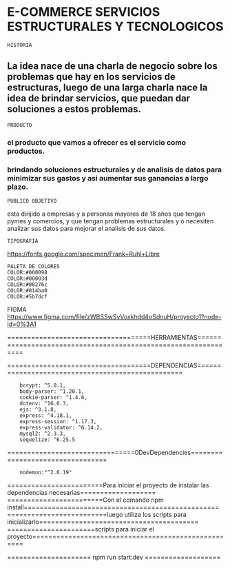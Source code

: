 

# E-COMMERCE SERVICIOS ESTRUCTURALES Y TECNOLOGICOS


    HISTORIA

## La idea nace de una charla de negocio sobre los problemas que hay en los servicios de estructuras, luego de una larga charla nace la idea de brindar servicios, que puedan dar soluciones a estos problemas.

    PRODUCTO
### el producto que vamos a ofrecer es el servicio como productos.

### brindando soluciones estructurales y de analisis de datos para minimizar sus gastos y asi aumentar sus ganancias a largo plazo.


    PUBLICO OBJETIVO

esta dirijido a empresas y a personas mayores de 18 años que tengan pymes y comercios, y que tengan problemas estructurales y o necesiten analizar sus datos para mejorar el analisis de sus datos.


    TIPOGRAFIA

https://fonts.google.com/specimen/Frank+Ruhl+Libre

    PALETA DE COLORES
    COLOR:#000098
    COLOR:#00003d
    COLOR:#00276c
    COLOR:#014ba0
    COLOR:#5b7dcf




 FIGMA
 https://www.figma.com/file/zWBSSwSvVoxkhdd4oSdnuH/proyecto1?node-id=0%3A1

====================================HERRAMIENTAS================================================================ 

====================================DEPENDENCIAS==================================================

        bcrypt: ^5.0.1,
        body-parser: ^1.20.1,
        cookie-parser: ^1.4.6,
        dotenv: ^16.0.3,
        ejs: ^3.1.8,
        express: ^4.18.1,
        express-session: ^1.17.3,
        express-validator: ^6.14.2,
        mysql2: ^2.3.3,
        sequelize: ^6.25.5
 
================================0DevDependencies================================= 

        nodemon:"^2.0.19"

========================Para iniciar el proyecto de instalar las dependencias necesarias===================
========================Con el comando npm install=================================================
=========================luego utiliza los scripts para inicializarlo========================================
======================scripts para iniciar el proyecto====================================================

   ===================== npm run start:dev  ===================
